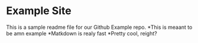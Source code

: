 # Example Site
This is a sample readme file for our Github Example repo. 
*This is meaant to be amn example
*Matkdown is realy fast
*Pretty cool, reight?